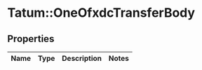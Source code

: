 # Tatum::OneOfxdcTransferBody

## Properties
Name | Type | Description | Notes
------------ | ------------- | ------------- | -------------

